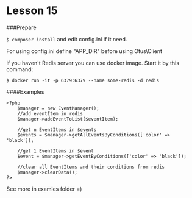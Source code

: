 # Lesson 15
###Prepare

`$ composer install` and edit config.ini if it need.

For using config.ini define "APP_DIR" before using Otus\Client

If you haven't Redis server you can use docker image. Start it by this command:

`$ docker run -it -p 6379:6379 --name some-redis -d redis` 

####Examples

    <?php
        $manager = new EventManager();
		//add eventItem in redis
		$manager->addEventToList($eventItem);
		
		//get n EventItems in $events
		$events = $manager->getAllEventsByConditions(['color' => 'black']);
		
		//get 1 EventItems in $event
		$event = $manager->getEventByConditions(['color' => 'black']);
		
		//clear all EventItems and their conditions from redis
		$manager->clearData(); 
    ?>
    
See more in examles folder =)
